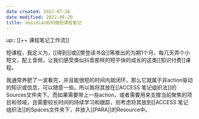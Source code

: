 ```yaml
---
date created: 2022-07-26
date modified: 2022-08-20
title: obsidian如何做短课程笔记
---
```


up:: [[++ 课程笔记工作流]]

短课程，我定义为，[[得到]]或[[樊登读书会]]等推出的为期1个月，每几天弄个小短文，配上音频，让我们感受类似抖音那样的短平快的成长的这类[[知识付费]]课程。

我通常养肥了一波看完，并且能很短的时间内就闭环，那么它就属于非action驱动的知识或信息，可以随意一些。所以我将其放在[[ACCESS 笔记组织法]]的Sources文件夹下。而如果需要带上一些action，或者需要用来支撑当前聚焦的项目和领域，且需要较长时间的持续学习和跟踪，则考虑将其放到[[ACCESS 笔记组织法]]的Spaces文件夹下，并放入[[PARA]]的Resource中。
